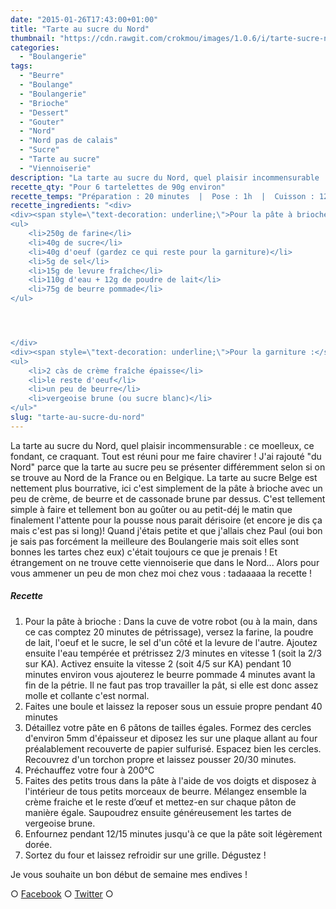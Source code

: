 ```yaml
---
date: "2015-01-26T17:43:00+01:00"
title: "Tarte au sucre du Nord"
thumbnail: "https://cdn.rawgit.com/crokmou/images/1.0.6/i/tarte-sucre-nord-recette-blog-crokmou.jpg"
categories:
  - "Boulangerie"
tags:
  - "Beurre"
  - "Boulange"
  - "Boulangerie"
  - "Brioche"
  - "Dessert"
  - "Gouter"
  - "Nord"
  - "Nord pas de calais"
  - "Sucre"
  - "Tarte au sucre"
  - "Viennoiserie"
description: "La tarte au sucre du Nord, quel plaisir incommensurable : ce moelleux, ce fondant, ce craquant. Tout est réuni pour me faire chavirer !"
recette_qty: "Pour 6 tartelettes de 90g environ"
recette_temps: "Préparation : 20 minutes  |  Pose : 1h  |  Cuisson : 12 minutes"
recette_ingredients: "<div>
<div><span style=\"text-decoration: underline;\">Pour la pâte à brioche :</span></div>
<ul>
	<li>250g de farine</li>
	<li>40g de sucre</li>
	<li>40g d'oeuf (gardez ce qui reste pour la garniture)</li>
	<li>5g de sel</li>
	<li>15g de levure fraîche</li>
	<li>110g d'eau + 12g de poudre de lait</li>
	<li>75g de beurre pommade</li>
</ul>




</div>
<div><span style=\"text-decoration: underline;\">Pour la garniture :</span></div>
<ul>
	<li>2 càs de crème fraîche épaisse</li>
	<li>le reste d'oeuf</li>
	<li>un peu de beurre</li>
	<li>vergeoise brune (ou sucre blanc)</li>
</ul>"
slug: "tarte-au-sucre-du-nord"
---
```


La tarte au sucre du Nord, quel plaisir incommensurable : ce moelleux, ce fondant, ce craquant. Tout est réuni pour me faire chavirer ! J'ai rajouté "du Nord" parce que la tarte au sucre peu se présenter différemment selon si on se trouve au Nord de la France ou en Belgique. La tarte au sucre Belge est nettement plus bourrative, ici c'est simplement de la pâte à brioche avec un peu de crème, de beurre et de cassonade brune par dessus. C'est tellement simple à faire et tellement bon au goûter ou au petit-déj le matin que finalement l'attente pour la pousse nous parait dérisoire (et encore je dis ça mais c'est pas si long)! Quand j'étais petite et que j'allais chez Paul (oui bon je sais pas forcément la meilleure des Boulangerie mais soit elles sont bonnes les tartes chez eux) c'était toujours ce que je prenais ! Et étrangement on ne trouve cette viennoiserie que dans le Nord... Alors pour vous ammener un peu de mon chez moi chez vous : tadaaaaa la recette !

##### Recette

1.  Pour la pâte à brioche : Dans la cuve de votre robot (ou à la main, dans ce cas comptez 20 minutes de pétrissage), versez la farine, la poudre de lait, l'oeuf et le sucre, le sel d'un côté et la levure de l'autre. Ajoutez ensuite l'eau tempérée et prétrissez 2/3 minutes en vitesse 1 (soit la 2/3 sur KA). Activez ensuite la vitesse 2 (soit 4/5 sur KA) pendant 10 minutes environ vous ajouterez le beurre pommade 4 minutes avant la fin de la pétrie. Il ne faut pas trop travailler la pât, si elle est donc assez molle et collante c'est normal.
2.  Faites une boule et laissez la reposer sous un essuie propre pendant 40 minutes
3.  Détaillez votre pâte en 6 pâtons de tailles égales. Formez des cercles d'environ 5mm d'épaisseur et diposez les sur une plaque allant au four préalablement recouverte de papier sulfurisé. Espacez bien les cercles. Recouvrez d'un torchon propre et laissez pousser 20/30 minutes.
4.  Préchauffez votre four à 200°C
5.  Faites des petits trous dans la pâte à l'aide de vos doigts et disposez à l'intérieur de tous petits morceaux de beurre. Mélangez ensemble la crème fraiche et le reste d’œuf et mettez-en sur chaque pâton de manière égale. Saupoudrez ensuite généreusement les tartes de vergeoise brune.
6.  Enfournez pendant 12/15 minutes jusqu'à ce que la pâte soit légèrement dorée.
7.  Sortez du four et laissez refroidir sur une grille. Dégustez !

Je vous souhaite un bon début de semaine mes endives !

○ [Facebook](https://www.facebook.com/crokmou.blog) ○ [Twitter](https://twitter.com/Crokmou) ○